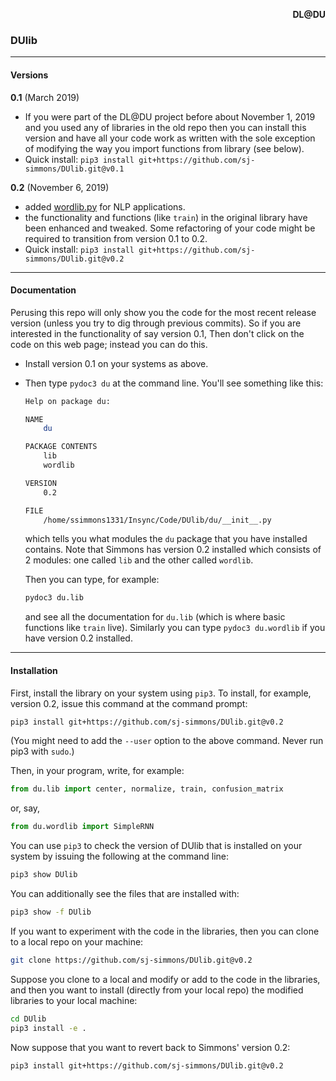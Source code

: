 <p align="right"> <b> DL@DU </b> </p> <a id="dldu"></a>

### DUlib
---

#### Versions

**0.1** (March 2019)
  * If you were part of the DL@DU project before about November 1, 2019 and
    you used any of libraries in the old repo then you can install this version
    and have all your code work as written with the sole exception of modifying
    the way you import functions from library (see below).
  * Quick install: `pip3 install git+https://github.com/sj-simmons/DUlib.git@v0.1`

**0.2** (November 6, 2019)
  * added [wordlib.py](du/wordlib.py) for NLP applications.
  * the functionality and functions (like `train`) in the original library
    have been enhanced and tweaked.  Some refactoring of your code might be
    required to transition from version 0.1 to 0.2.
  * Quick install: `pip3 install git+https://github.com/sj-simmons/DUlib.git@v0.2`

---

#### Documentation

Perusing this repo will only show you the code for the most recent release
version (unless you try to dig through previous commits).  So if you are interested
in the functionality of say version 0.1, Then don't click on the code on this web
page; instead you can do this.
* Install version 0.1 on your systems as above.
* Then type `pydoc3 du` at the command line.  You'll see something like this:
  ``` bash
  Help on package du:

  NAME
      du

  PACKAGE CONTENTS
      lib
      wordlib

  VERSION
      0.2

  FILE
      /home/ssimmons1331/Insync/Code/DUlib/du/__init__.py
  ```
  which tells you what modules the `du` package that you have installed contains.
  Note that Simmons has version 0.2 installed which consists of 2 modules: one called
  `lib` and the other called `wordlib`.

  Then you can type, for example:
  ``` bash
  pydoc3 du.lib
  ```
  and see all the documentation for `du.lib` (which is where basic functions like
  `train` live).  Similarly you can type `pydoc3 du.wordlib` if you have version 0.2
  installed.
---

#### Installation

First, install the library on your system using `pip3`. To install, for example,
version 0.2, issue this command at the command prompt:
``` bash
pip3 install git+https://github.com/sj-simmons/DUlib.git@v0.2
```
(You might need to add the `--user` option to the above command. Never run
pip3 with `sudo`.)

Then, in your program, write, for example:
``` python
from du.lib import center, normalize, train, confusion_matrix
```
or, say,
``` python
from du.wordlib import SimpleRNN
```

You can use `pip3` to check the version of DUlib that is installed on your
system by issuing the following at the command line:
``` bash
pip3 show DUlib
```

You can additionally see the files that are installed with:
``` bash
pip3 show -f DUlib
```
If you want to experiment with the code in the libraries, then you can clone
to a local repo on your machine:
``` bash
git clone https://github.com/sj-simmons/DUlib.git@v0.2
```
Suppose you clone to a local and modify or add to the code in the libraries, and
then you want to install (directly from your local repo) the modified libraries
to your local machine:
``` bash
cd DUlib
pip3 install -e .
```
Now suppose that you want to revert back to Simmons' version 0.2:
``` bash
pip3 install git+https://github.com/sj-simmons/DUlib.git@v0.2
```
